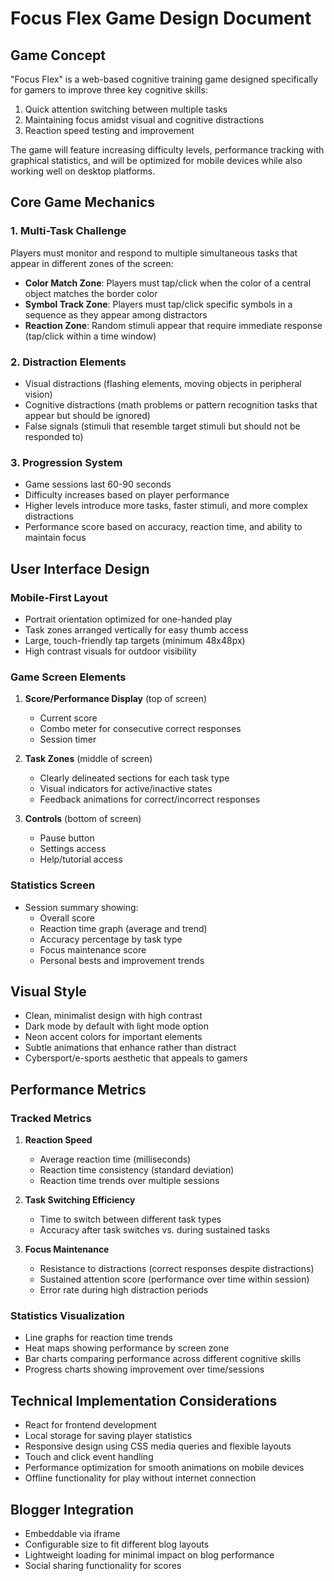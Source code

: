 # Focus Flex Game Design Document

## Game Concept
"Focus Flex" is a web-based cognitive training game designed specifically for gamers to improve three key cognitive skills:
1. Quick attention switching between multiple tasks
2. Maintaining focus amidst visual and cognitive distractions
3. Reaction speed testing and improvement

The game will feature increasing difficulty levels, performance tracking with graphical statistics, and will be optimized for mobile devices while also working well on desktop platforms.

## Core Game Mechanics

### 1. Multi-Task Challenge
Players must monitor and respond to multiple simultaneous tasks that appear in different zones of the screen:

- **Color Match Zone**: Players must tap/click when the color of a central object matches the border color
- **Symbol Track Zone**: Players must tap/click specific symbols in a sequence as they appear among distractors
- **Reaction Zone**: Random stimuli appear that require immediate response (tap/click within a time window)

### 2. Distraction Elements
- Visual distractions (flashing elements, moving objects in peripheral vision)
- Cognitive distractions (math problems or pattern recognition tasks that appear but should be ignored)
- False signals (stimuli that resemble target stimuli but should not be responded to)

### 3. Progression System
- Game sessions last 60-90 seconds
- Difficulty increases based on player performance
- Higher levels introduce more tasks, faster stimuli, and more complex distractions
- Performance score based on accuracy, reaction time, and ability to maintain focus

## User Interface Design

### Mobile-First Layout
- Portrait orientation optimized for one-handed play
- Task zones arranged vertically for easy thumb access
- Large, touch-friendly tap targets (minimum 48x48px)
- High contrast visuals for outdoor visibility

### Game Screen Elements
1. **Score/Performance Display** (top of screen)
   - Current score
   - Combo meter for consecutive correct responses
   - Session timer

2. **Task Zones** (middle of screen)
   - Clearly delineated sections for each task type
   - Visual indicators for active/inactive states
   - Feedback animations for correct/incorrect responses

3. **Controls** (bottom of screen)
   - Pause button
   - Settings access
   - Help/tutorial access

### Statistics Screen
- Session summary showing:
  - Overall score
  - Reaction time graph (average and trend)
  - Accuracy percentage by task type
  - Focus maintenance score
  - Personal bests and improvement trends

## Visual Style
- Clean, minimalist design with high contrast
- Dark mode by default with light mode option
- Neon accent colors for important elements
- Subtle animations that enhance rather than distract
- Cybersport/e-sports aesthetic that appeals to gamers

## Performance Metrics

### Tracked Metrics
1. **Reaction Speed**
   - Average reaction time (milliseconds)
   - Reaction time consistency (standard deviation)
   - Reaction time trends over multiple sessions

2. **Task Switching Efficiency**
   - Time to switch between different task types
   - Accuracy after task switches vs. during sustained tasks

3. **Focus Maintenance**
   - Resistance to distractions (correct responses despite distractions)
   - Sustained attention score (performance over time within session)
   - Error rate during high distraction periods

### Statistics Visualization
- Line graphs for reaction time trends
- Heat maps showing performance by screen zone
- Bar charts comparing performance across different cognitive skills
- Progress charts showing improvement over time/sessions

## Technical Implementation Considerations
- React for frontend development
- Local storage for saving player statistics
- Responsive design using CSS media queries and flexible layouts
- Touch and click event handling
- Performance optimization for smooth animations on mobile devices
- Offline functionality for play without internet connection

## Blogger Integration
- Embeddable via iframe
- Configurable size to fit different blog layouts
- Lightweight loading for minimal impact on blog performance
- Social sharing functionality for scores
